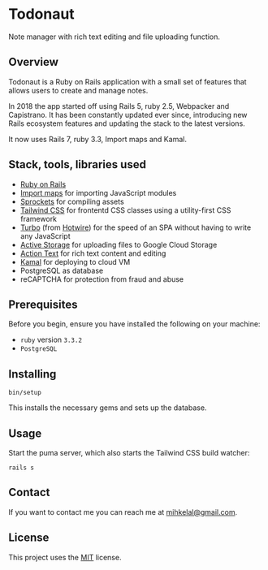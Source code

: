 # Todonaut

Note manager with rich text editing and file uploading function.

## Overview

Todonaut is a Ruby on Rails application with a small set of features that allows users to create and manage notes.

In 2018 the app started off using Rails 5, ruby 2.5, Webpacker and Capistrano. It has been constantly updated ever since, introducing new Rails ecosystem features and updating the stack to the latest versions.

It now uses Rails 7, ruby 3.3, Import maps and Kamal.

## Stack, tools, libraries used
* [Ruby on Rails](https://rubyonrails.org)
* [Import maps](https://github.com/rails/importmap-rails) for importing JavaScript modules
* [Sprockets](https://guides.rubyonrails.org/asset_pipeline.html) for compiling assets
* [Tailwind CSS](https://tailwindcss.com/) for frontentd CSS classes using a utility-first CSS framework
* [Turbo](https://github.com/hotwired/turbo-rails) (from [Hotwire](https://hotwired.dev)) for the speed of an SPA without having to write any JavaScript
* [Active Storage](https://guides.rubyonrails.org/active_storage_overview.html) for uploading files to Google Cloud Storage
* [Action Text](https://guides.rubyonrails.org/action_text_overview.html) for rich text content and editing
* [Kamal](https://kamal-deploy.org) for deploying to cloud VM
* PostgreSQL as database
* reCAPTCHA for protection from fraud and abuse

## Prerequisites

Before you begin, ensure you have installed the following on your machine:
* `ruby` version `3.3.2`
* `PostgreSQL`

## Installing

```shell
bin/setup
```

This installs the necessary gems and sets up the database.

## Usage

Start the puma server, which also starts the Tailwind CSS build watcher:
```shell
rails s
```

## Contact

If you want to contact me you can reach me at <mihkelal@gmail.com>.

## License

This project uses the [MIT](https://opensource.org/licenses/MIT) license.
